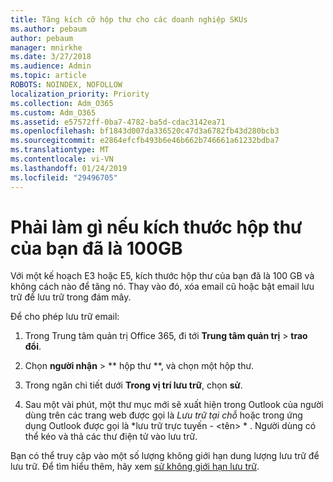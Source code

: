 ```yaml
---
title: Tăng kích cỡ hộp thư cho các doanh nghiệp SKUs
ms.author: pebaum
author: pebaum
manager: mnirkhe
ms.date: 3/27/2018
ms.audience: Admin
ms.topic: article
ROBOTS: NOINDEX, NOFOLLOW
localization_priority: Priority
ms.collection: Adm_O365
ms.custom: Adm_O365
ms.assetid: e57572ff-0ba7-4782-ba5d-cdac3142ea71
ms.openlocfilehash: bf1843d007da336520c47d3a6782fb43d280bcb3
ms.sourcegitcommit: e2864efcfb493b6e46b662b746661a61232bdba7
ms.translationtype: MT
ms.contentlocale: vi-VN
ms.lasthandoff: 01/24/2019
ms.locfileid: "29496705"
---
```

# <a name="what-to-do-if-your-mailbox-size-is-already-100gb"></a>Phải làm gì nếu kích thước hộp thư của bạn đã là 100GB

Với một kế hoạch E3 hoặc E5, kích thước hộp thư của bạn đã là 100 GB và không cách nào để tăng nó. Thay vào đó, xóa email cũ hoặc bật email lưu trữ để lưu trữ trong đám mây. 
  
Để cho phép lưu trữ email:
  
1. Trong Trung tâm quản trị Office 365, đi tới **Trung tâm quản trị** \> **trao đổi**. 
    
2. Chọn **người nhận** \> ** hộp thư **, và chọn một hộp thư. 
    
3. Trong ngăn chi tiết dưới **Trong vị trí lưu trữ**, chọn **sử**. 
    
4. Sau một vài phút, một thư mục mới sẽ xuất hiện trong Outlook của người dùng trên các trang web được gọi là *Lưu trữ tại chỗ* hoặc trong ứng dụng Outlook được gọi là *lưu trữ trực tuyến - \<tên\> * . Người dùng có thể kéo và thả các thư điện tử vào lưu trữ. 
    
Bạn có thể truy cập vào một số lượng không giới hạn dung lượng lưu trữ để lưu trữ. Để tìm hiểu thêm, hãy xem [sử không giới hạn lưu trữ](https://support.office.com/en-us/article/enable-unlimited-archiving-in-office-365-admin-help-e2a789f2-9962-4960-9fd4-a00aa063559e).
  

